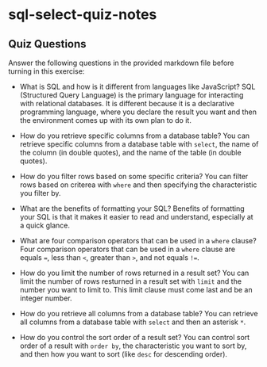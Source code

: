 # sql-select-quiz-notes

## Quiz Questions

Answer the following questions in the provided markdown file before turning in this exercise:

- What is SQL and how is it different from languages like JavaScript?
  SQL (Structured Query Language) is the primary language for interacting with relational databases. It is different because it is a declarative programming language, where you declare the result you want and then the environment comes up with its own plan to do it.

- How do you retrieve specific columns from a database table?
  You can retrieve specific columns from a database table with `select`, the name of the column (in double quotes), and the name of the table (in double quotes).

- How do you filter rows based on some specific criteria?
  You can filter rows based on criterea with `where` and then specifying the characteristic you filter by.

- What are the benefits of formatting your SQL?
  Benefits of formatting your SQL is that it makes it easier to read and understand, especially at a quick glance.

- What are four comparison operators that can be used in a `where` clause?
  Four comparison operators that can be used in a `where` clause are equals `=`, less than `<`, greater than `>`, and not equals `!=`.

- How do you limit the number of rows returned in a result set?
  You can limit the number of rows resturned in a result set with `limit` and the number you want to limit to. This limit clause must come last and be an integer number.

- How do you retrieve all columns from a database table?
  You can retrieve all columns from a database table with `select` and then an asterisk `*`.

- How do you control the sort order of a result set?
  You can control sort order of a result with `order by`, the characteristic you want to sort by, and then how you want to sort (like `desc` for descending order).
